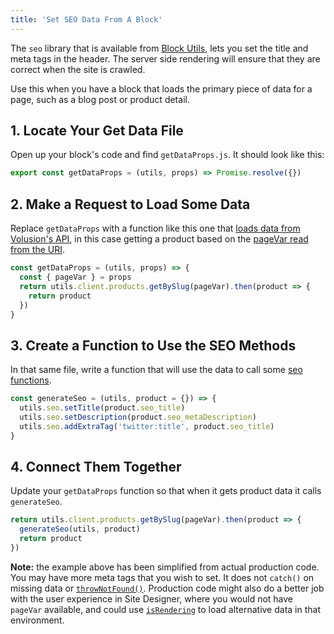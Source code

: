 ```yaml
---
title: 'Set SEO Data From A Block'
---
```


The `seo` library that is available from [Block Utils](/V2-3519-block-utils/references/block-utils), lets you set the title and meta tags in the header. The server side rendering will ensure that they are correct when the site is crawled.

Use this when you have a block that loads the primary piece of data for a page, such as a blog post or product detail.

## 1. Locate Your Get Data File

Open up your block's code and find `getDataProps.js`. It should look like this:

```javascript
export const getDataProps = (utils, props) => Promise.resolve({})
```

## 2. Make a Request to Load Some Data

Replace `getDataProps` with a function like this one that [loads data from Volusion's API](/how-to/data-volusion-api), in this case getting a product based on the [pageVar read from the URI](/how-to/read-page-uri-parameters-in-blocks).

```javascript
const getDataProps = (utils, props) => {
  const { pageVar } = props
  return utils.client.products.getBySlug(pageVar).then(product => {
    return product
  })
}
```

## 3. Create a Function to Use the SEO Methods

In that same file, write a function that will use the data to call some [seo functions](/references/block-utils#seo).

```javascript
const generateSeo = (utils, product = {}) => {
  utils.seo.setTitle(product.seo_title)
  utils.seo.setDescription(product.seo_metaDescription)
  utils.seo.addExtraTag('twitter:title', product.seo_title)
}
```

## 4. Connect Them Together

Update your `getDataProps` function so that when it gets product data it calls `generateSeo`.

```javascript
return utils.client.products.getBySlug(pageVar).then(product => {
  generateSeo(utils, product)
  return product
})
```

**Note:** the example above has been simplified from actual production code. You may have more meta tags that you wish to set. It does not `catch()` on missing data or [`throwNotFound()`](/references/block-utils#thrownotfound). Production code might also do a better job with the user experience in Site Designer, where you would not have `pageVar` available, and could use [`isRendering`](/references/block-utils#isrendering) to load alternative data in that environment.
